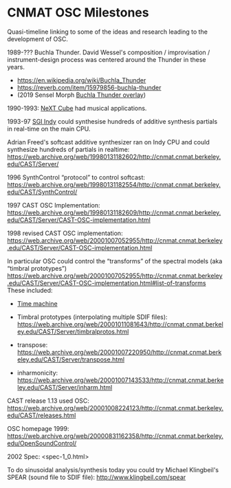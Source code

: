 # CNMAT OSC Milestones

Quasi-timeline linking to some of the ideas and research leading to the development of OSC.

1989-??? Buchla Thunder.  David Wessel's composition / improvisation /
instrument-design process was centered around the Thunder in these
years.

- <https://en.wikipedia.org/wiki/Buchla_Thunder>
- <https://reverb.com/item/15979856-buchla-thunder>
- (2019 Sensel Morph [Buchla Thunder overlay](https://morph.sensel.com/collections/all/products/buchla-thunder-overlay))


1990-1993: [NeXT Cube](https://en.wikipedia.org/wiki/NeXTcube) had musical applications.

1993-97 [SGI Indy](https://en.wikipedia.org/wiki/SGI_Indy) could
synthesise hundreds of additive synthesis partials in real-time on the
main CPU.

Adrian Freed's softcast additive synthesizer ran on Indy CPU and could
synthesize hundreds of partials in realtime:
<https://web.archive.org/web/19980131182602/http://cnmat.cnmat.berkeley.edu/CAST/Server/>


1996 SynthControl “protocol” to control softcast:
<https://web.archive.org/web/19980131182554/http://cnmat.cnmat.berkeley.edu/CAST/SynthControl/>


1997 CAST OSC Implementation:
<https://web.archive.org/web/19980131182609/http://cnmat.cnmat.berkeley.edu/CAST/Server/CAST-OSC-implementation.html>


1998 revised CAST OSC implementation: <https://web.archive.org/web/20001007052955/http://cnmat.cnmat.berkeley.edu/CAST/Server/CAST-OSC-implementation.html>

In particular OSC could control the “transforms” of the spectral models (aka “timbral prototypes”)
<https://web.archive.org/web/20001007052955/http://cnmat.cnmat.berkeley.edu/CAST/Server/CAST-OSC-implementation.html#list-of-transforms>  These included:


- [Time machine](https://web.archive.org/web/20000607215142/http://cnmat.cnmat.berkeley.edu/CAST/Server/timemachine.html)

- Timbral prototypes (interpolating multiple SDIF files): <https://web.archive.org/web/20001011081643/http://cnmat.cnmat.berkeley.edu/CAST/Server/timbralprotos.html>

- transpose: <https://web.archive.org/web/20001007220950/http://cnmat.cnmat.berkeley.edu/CAST/Server/transpose.html>

- inharmonicity: <https://web.archive.org/web/20001007143533/http://cnmat.cnmat.berkeley.edu/CAST/Server/inharm.html>


CAST release 1.13 used OSC:  <https://web.archive.org/web/20001008224123/http://cnmat.cnmat.berkeley.edu/CAST/releases.html>


OSC homepage 1999: <https://web.archive.org/web/20000831162358/http://cnmat.cnmat.berkeley.edu/OpenSoundControl/>


2002 Spec: <spec-1_0.html>


To do sinusoidal analysis/synthesis today you could try Michael Klingbeil's
SPEAR (sound file to SDIF file): <http://www.klingbeil.com/spear> 


